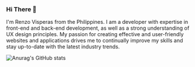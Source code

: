 ### Hi There 👋

I'm Renzo Visperas from the Philippines. I am a developer with expertise in front-end and back-end development, as well as a strong understanding of UX design principles. My passion for creating effective and user-friendly websites and applications drives me to continually improve my skills and stay up-to-date with the latest industry trends.

![Anurag's GitHub stats](https://github-readme-stats.vercel.app/api?username=renras&count_private=true)

